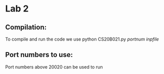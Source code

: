 # Lab 2

## Compilation:
To compile and run the code we use
python CS20B021.py *portnum* *inpfile*

## Port numbers to use:
Port numbers above 20020 can be used to run
